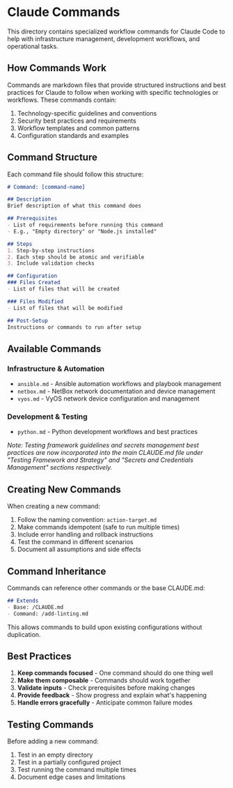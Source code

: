 # Claude Commands

This directory contains specialized workflow commands for Claude Code to help with infrastructure management, development workflows, and operational tasks.

## How Commands Work

Commands are markdown files that provide structured instructions and best practices for Claude to follow when working with specific technologies or workflows. These commands contain:

1. Technology-specific guidelines and conventions
2. Security best practices and requirements
3. Workflow templates and common patterns
4. Configuration standards and examples

## Command Structure

Each command file should follow this structure:

```markdown
# Command: [command-name]

## Description
Brief description of what this command does

## Prerequisites
- List of requirements before running this command
- E.g., "Empty directory" or "Node.js installed"

## Steps
1. Step-by-step instructions
2. Each step should be atomic and verifiable
3. Include validation checks

## Configuration
### Files Created
- List of files that will be created

### Files Modified  
- List of files that will be modified

## Post-Setup
Instructions or commands to run after setup
```

## Available Commands

### Infrastructure & Automation
- `ansible.md` - Ansible automation workflows and playbook management
- `netbox.md` - NetBox network documentation and device management
- `vyos.md` - VyOS network device configuration and management

### Development & Testing
- `python.md` - Python development workflows and best practices

*Note: Testing framework guidelines and secrets management best practices are now incorporated into the main CLAUDE.md file under "Testing Framework and Strategy" and "Secrets and Credentials Management" sections respectively.*

## Creating New Commands

When creating a new command:

1. Follow the naming convention: `action-target.md`
2. Make commands idempotent (safe to run multiple times)
3. Include error handling and rollback instructions
4. Test the command in different scenarios
5. Document all assumptions and side effects

## Command Inheritance

Commands can reference other commands or the base CLAUDE.md:

```markdown
## Extends
- Base: /CLAUDE.md
- Command: /add-linting.md
```

This allows commands to build upon existing configurations without duplication.

## Best Practices

1. **Keep commands focused** - One command should do one thing well
2. **Make them composable** - Commands should work together
3. **Validate inputs** - Check prerequisites before making changes
4. **Provide feedback** - Show progress and explain what's happening
5. **Handle errors gracefully** - Anticipate common failure modes

## Testing Commands

Before adding a new command:

1. Test in an empty directory
2. Test in a partially configured project
3. Test running the command multiple times
4. Document edge cases and limitations